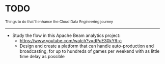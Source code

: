 # TODO
<small>Things to do that'll enhance the Cloud Data Engineering journey</small>

----

- Study the flow in this Apache Beam analytics project:
    - https://www.youtube.com/watch?v=dPuE30kY6-c
    - Design and create a platform that can handle auto-production and
      broadcasting, for up to hundreds of games per weekend with as
      little time delay as possible

